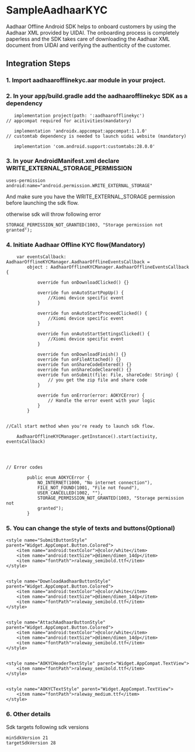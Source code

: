 # SampleAadhaarKYC

Aadhaar Offline Android SDK helps to onboard customers by using the Aadhaar XML provided by UIDAI. The onboarding process is completely paperless and the SDK takes care of downloading the Aadhaar XML document from UIDAI and verifying the authenticity of the customer.

   ## Integration Steps
### 1. Import aadhaarofflinekyc.aar module in your project.

### 2. In your app/build.gradle add the aadhaarofflinekyc SDK as a dependency

       implementation project(path: ':aadhaarofflinekyc')
    // appcompat required for acitivities(mandatory)
       
       implementation 'androidx.appcompat:appcompat:1.1.0'
    // customtab dependency is needed to launch uidai website (mandatory)
       
       implementation 'com.android.support:customtabs:28.0.0'
 
### 3. In your AndroidManifest.xml declare WRITE_EXTERNAL_STORAGE_PERMISSION 

    uses-permission android:name="android.permission.WRITE_EXTERNAL_STORAGE"
    
And make sure you have the WRITE_EXTERNAL_STORAGE permission before launching the sdk flow.

otherwise sdk will throw following error

    STORAGE_PERMISSION_NOT_GRANTED(1003, "Storage permission not granted");

### 4. Initiate Aadhaar Offline KYC flow(Mandatory)

        var eventsCallback: AadhaarOfflineKYCManager.AadhaarOfflineEventsCallback =
            object : AadhaarOfflineKYCManager.AadhaarOfflineEventsCallback {
                
                override fun onDownloadClicked() {}
                
                override fun onAutoStartPopUp() {
                    //Xiomi device specific event
                }

                override fun onAutoStartProceedClicked() {
                    //Xiomi device specific event
                }

                override fun onAutoStartSettingsClicked() {
                    //Xiomi device specific event
                }

                override fun onDownloadFinish() {}
                override fun onFileAttached() {}
                override fun onShareCodeEntered() {}
                override fun onShareCodeCleared() {}
                override fun onSubmit(file: File, shareCode: String) {
                    // you get the zip file and share code
                }

                override fun onError(error: AOKYCError) {
                    // Handle the error event with your logic
                }
            }


    //Call start method when you're ready to launch sdk flow.
        
        AadhaarOfflineKYCManager.getInstance().start(activity, eventsCallback)

    
    
    
    // Error codes
            
            public enum AOKYCError {
                NO_INTERNET(1000, "No internet connection"),
                FILE_NOT_FOUND(1001, "File not found"),
                USER_CANCELLED(1002, ""),
                STORAGE_PERMISSION_NOT_GRANTED(1003, "Storage permission not
                granted");
            }


### 5. You can change the style of texts and buttons(Optional)
   
    <style name="SubmitButtonStyle" parent="Widget.AppCompat.Button.Colored">
        <item name="android:textColor">@color/white</item>
        <item name="android:textSize">@dimen/dimen_14dp</item>
        <item name="fontPath">raleway_semibold.ttf</item>
    </style>


    <style name="DownloadAadhaarButtonStyle" parent="Widget.AppCompat.Button.Colored">
        <item name="android:textColor">@color/white</item>
        <item name="android:textSize">@dimen/dimen_14dp</item>
        <item name="fontPath">raleway_semibold.ttf</item>
    </style>


    <style name="AttachAadhaarButtonStyle" parent="Widget.AppCompat.Button.Colored">
        <item name="android:textColor">@color/white</item>
        <item name="android:textSize">@dimen/dimen_14dp</item>
        <item name="fontPath">raleway_semibold.ttf</item>
    </style>


    <style name="AOKYCHeaderTextStyle" parent="Widget.AppCompat.TextView">
        <item name="fontPath">raleway_semibold.ttf</item>
    </style>
    
    
    <style name="AOKYCTextStyle" parent="Widget.AppCompat.TextView">
        <item name="fontPath">raleway_medium.ttf</item>
    </style>
 

### 6. Other details

Sdk targets following sdk versions

    minSdkVersion 21
    targetSdkVersion 28
 
